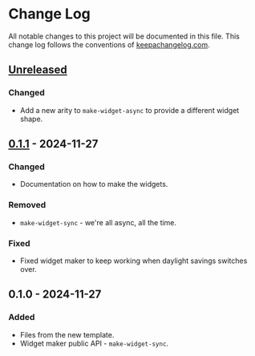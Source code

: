 # Change Log
All notable changes to this project will be documented in this file. This change log follows the conventions of [keepachangelog.com](http://keepachangelog.com/).

## [Unreleased]
### Changed
- Add a new arity to `make-widget-async` to provide a different widget shape.

## [0.1.1] - 2024-11-27
### Changed
- Documentation on how to make the widgets.

### Removed
- `make-widget-sync` - we're all async, all the time.

### Fixed
- Fixed widget maker to keep working when daylight savings switches over.

## 0.1.0 - 2024-11-27
### Added
- Files from the new template.
- Widget maker public API - `make-widget-sync`.

[Unreleased]: https://sourcehost.site/your-name/java-interop/compare/0.1.1...HEAD
[0.1.1]: https://sourcehost.site/your-name/java-interop/compare/0.1.0...0.1.1
